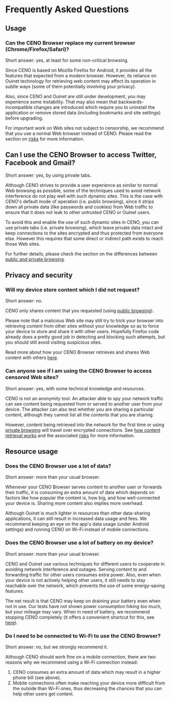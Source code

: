 # Frequently Asked Questions

## Usage

### Can the CENO Browser replace my current browser (Chrome/Firefox/Safari)?

Short answer: yes, at least for some non-critical browsing.

Since CENO is based on Mozilla Firefox for Android, it provides all the features that expected from a modern browser.  However, its reliance on Ouinet technology for retrieving web content may affect its operation in subtle ways (some of them potentially involving your privacy).

Also, since CENO and Ouinet are still under development, you may experience some instability.  That may also mean that backwards-incompatible changes are introduced which require you to uninstall the application or remove stored data (including bookmarks and site settings) before upgrading.

For important work on Web sites not subject to censorship, we recommend that you use a normal Web browser instead of CENO.  Please read the section on [risks](../concepts/risks.md) for more information.

## Can I use the CENO Browser to access Twitter, Facebook and Gmail?

Short answer: yes, by using private tabs.

Although CENO strives to provide a user experience as similar to normal Web browsing as possible, some of the techniques used to avoid network interference do not play well with such dynamic sites.  This is the case with CENO's default mode of operation (i.e. public browsing), since it strips down all private data (like passwords and cookies) from Web traffic to ensure that it does not leak to other untrusted CENO or Ouinet users.

To avoid this and enable the use of such dynamic sites in CENO, you can use private tabs (i.e. private browsing), which leave private data intact and keep connections to the sites encrypted and thus protected from everyone else.  However this requires that some direct or indirect path exists to reach those Web sites.

For further details, please check the section on the differences between [public and private browsing](../concepts/public-private.md).

## Privacy and security

### Will my device store content which I did not request?

Short answer: no.

CENO only shares content that you requested (using [public browsing](../concepts/public-private.md)).

Please note that a malicious Web site may still try to trick your browser into retrieving content from other sites without your knowledge so as to force your device to store and share it with other users.  Hopefully Firefox code already does a pretty good job in detecting and blocking such attempts, but you should still avoid visiting suspicious sites.

Read more about how your CENO Browser retrieves and shares Web content with others [here](../concepts/how.md).

### Can anyone see if I am using the CENO Browser to access censored Web sites?

Short answer: yes, with some technical knowledge and resources.

CENO is not an anonymity tool.  An attacker able to spy your network traffic can see content being requested from or served to another user from your device.  The attacker can also test whether you are sharing a particular content, although they cannot list all the contents that you are sharing.

However, content being retrieved into the network for the first time or using [private browsing](../concepts/public-private.md) will travel over encrypted connections.  See [how content retrieval works](../concepts/how.md) and the associated [risks](../concepts/risks.md) for more information.

## Resource usage

### Does the CENO Browser use a lot of data?

Short answer: more than your usual browser.

Whenever your CENO Browser serves content to another user or forwards their traffic, it is consuming an extra amount of data which depends on factors like how popular the content is, how big, and how well-connected your device is.  Sharing more content also implies more overhead.

Although Ouinet is much lighter in resources than other data-sharing applications, it can still result in increased data usage and fees.  We recommend keeping an eye on the app's data usage (under Android settings) and running CENO on Wi-Fi instead of mobile connections.

### Does the CENO Browser use a lot of battery on my device?

Short answer: more than your usual browser.

CENO and Ouinet use various techniques for different users to cooperate in avoiding network interference and outages.  Serving content to and forwarding traffic for other users consumes extra power.  Also, even when your device is not actively helping other users, it still needs to stay reachable over the network, which prevents the use of some energy-saving features.

The net result is that CENO may keep on draining your battery even when not in use.  Our tests have not shown power consumption hiking too much, but your mileage may vary.  When in need of battery, we recommend stopping CENO completely (it offers a convenient shortcut for this, see [here](../browser/install.md)).

### Do I need to be connected to Wi-Fi to use the CENO Browser?

Short answer: no, but we strongly recommend it.

Although CENO should work fine on a mobile connection, there are two reasons why we recommend using a Wi-Fi connection instead:

 1. CENO consumes an extra amount of data which may result in a higher phone bill (see above).
 2. Mobile connections often make reaching your device more difficult from the outside than Wi-Fi ones, thus decreasing the chances that you can help other users get content.
